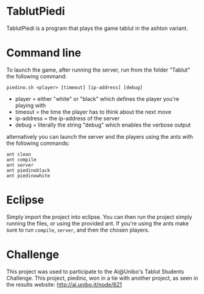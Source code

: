 # TablutPiedi
 TablutPiedi is a program that plays the game tablut in the ashton variant.
 
# Command line
 To launch the game, after running the server, run from the folder "Tablut" the following command:
 ``` 
 piedino.sh <player> [timeout] [ip-address] [debug]
 ```
 * player = either "white" or "black" which defines the player you're playing with
 * timeout = the time the player has to think about the next move
 * ip-address = the ip-address of the server
 * debug = literally the string "debug" which enables the verbose output
 
 alternatively you can launch the server and the players using the ants with the following commands:
 ``` 
 ant clean
 ant compile
 ant server
 ant piedinoblack
 ant piedinowhite 
 ```
 
# Eclipse
 Simply import the project into eclipse.
 You can then run the project simply running the files, or using the provided ant.
 If you're using the ants make sure to run ``` compile ```, ``` server ```, and then the chosen players.

# Challenge
This project was used to participate to the Ai@Unibo's Tablut Students Challenge.
This project, piedino, won in a tie with another project, as seen in the results website: http://ai.unibo.it/node/621
